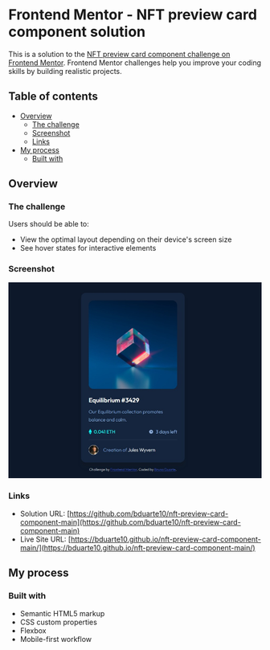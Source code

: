 # Frontend Mentor - NFT preview card component solution

This is a solution to the [NFT preview card component challenge on Frontend Mentor](https://www.frontendmentor.io/challenges/nft-preview-card-component-SbdUL_w0U). Frontend Mentor challenges help you improve your coding skills by building realistic projects.

## Table of contents

-   [Overview](#overview)
    -   [The challenge](#the-challenge)
    -   [Screenshot](#screenshot)
    -   [Links](#links)
-   [My process](#my-process)
    -   [Built with](#built-with)

## Overview

### The challenge

Users should be able to:

-   View the optimal layout depending on their device's screen size
-   See hover states for interactive elements

### Screenshot

![Screenshot do projeto](/Screenshot-do-projeto.jpeg)

### Links

-   Solution URL: [https://github.com/bduarte10/nft-preview-card-component-main](https://github.com/bduarte10/nft-preview-card-component-main)
-   Live Site URL: [https://bduarte10.github.io/nft-preview-card-component-main/](https://bduarte10.github.io/nft-preview-card-component-main/)

## My process

### Built with

-   Semantic HTML5 markup
-   CSS custom properties
-   Flexbox
-   Mobile-first workflow
